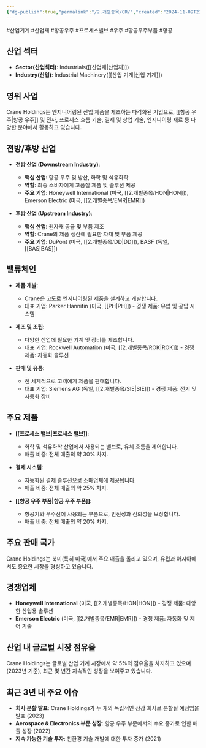 ```yaml
---
{"dg-publish":true,"permalink":"/2.개별종목/CR/","created":"2024-11-09T22:43:33.324+09:00","updated":"2025-07-29T21:37:04.514+09:00"}
---
```


#산업기계 #산업재 #항공우주 #프로세스밸브 #우주 #항공우주부품 #항공 

## 산업 섹터

- **Sector(산업섹터)**: Industrials([[산업재\|산업재]])
- **Industry(산업)**: Industrial Machinery([[산업 기계\|산업 기계]])

## 영위 사업

Crane Holdings는 엔지니어링된 산업 제품을 제조하는 다각화된 기업으로, [[항공 우주\|항공 우주]] 및 전자, 프로세스 흐름 기술, 결제 및 상업 기술, 엔지니어링 재료 등 다양한 분야에서 활동하고 있습니다.

## 전방/후방 산업

- **전방 산업 (Downstream Industry)**:
    
    - **핵심 산업**: 항공 우주 및 방산, 화학 및 석유화학
    - **역할**: 최종 소비자에게 고품질 제품 및 솔루션 제공
    - **주요 기업**: Honeywell International (미국, [[2.개별종목/HON\|HON]]), Emerson Electric (미국, [[2.개별종목/EMR\|EMR]])
    
- **후방 산업 (Upstream Industry)**:
    
    - **핵심 산업**: 원자재 공급 및 부품 제조
    - **역할**: Crane의 제품 생산에 필요한 자재 및 부품 제공
    - **주요 기업**: DuPont (미국, [[2.개별종목/DD\|DD]]), BASF (독일, [[BAS\|BAS]])
    

## 밸류체인

- **제품 개발**:
    
    - Crane은 고도로 엔지니어링된 제품을 설계하고 개발합니다.
    - 대표 기업: Parker Hannifin (미국, [[PH\|PH]]) - 경쟁 제품: 유압 및 공압 시스템
    
- **제조 및 조립**:
    
    - 다양한 산업에 필요한 기계 및 장비를 제조합니다.
    - 대표 기업: Rockwell Automation (미국, [[2.개별종목/ROK\|ROK]]) - 경쟁 제품: 자동화 솔루션
    
- **판매 및 유통**:
    
    - 전 세계적으로 고객에게 제품을 판매합니다.
    - 대표 기업: Siemens AG (독일, [[2.개별종목/SIE\|SIE]]) - 경쟁 제품: 전기 및 자동화 장비
    

## 주요 제품

- **[[프로세스 밸브\|프로세스 밸브]]**:
    
    - 화학 및 석유화학 산업에서 사용되는 밸브로, 유체 흐름을 제어합니다.
    - 매출 비중: 전체 매출의 약 30% 차지.
      
- **결제 시스템**:
    
    - 자동화된 결제 솔루션으로 소매업체에 제공됩니다.
    - 매출 비중: 전체 매출의 약 25% 차지.
      
- **[[항공 우주 부품\|항공 우주 부품]]**:
    
    - 항공기와 우주선에 사용되는 부품으로, 안전성과 신뢰성을 보장합니다.
    - 매출 비중: 전체 매출의 약 20% 차지.

## 주요 판매 국가

Crane Holdings는 북미(특히 미국)에서 주요 매출을 올리고 있으며, 유럽과 아시아에서도 중요한 시장을 형성하고 있습니다.

## 경쟁업체

- **Honeywell International** (미국, [[2.개별종목/HON\|HON]]) - 경쟁 제품: 다양한 산업용 솔루션
- **Emerson Electric** (미국, [[2.개별종목/EMR\|EMR]]) - 경쟁 제품: 자동화 및 제어 기술

## 산업 내 글로벌 시장 점유율

Crane Holdings는 글로벌 산업 기계 시장에서 약 5%의 점유율을 차지하고 있으며(2023년 기준), 최근 몇 년간 지속적인 성장을 보여주고 있습니다.

## 최근 3년 내 주요 이슈

- **회사 분할 발표**: Crane Holdings가 두 개의 독립적인 상장 회사로 분할될 예정임을 발표 (2023)
- **Aerospace & Electronics 부문 성장**: 항공 우주 부문에서의 수요 증가로 인한 매출 성장 (2022)
- **지속 가능한 기술 투자**: 친환경 기술 개발에 대한 투자 증가 (2021)